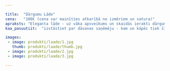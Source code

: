 ```yaml
---

title:  "Dārgumu Lāde"
cena:   "100€ (cena var mainīties atkarībā no izmēriem un satura)"
apraksts: "Eleganta lāde - uz vāka apsveikums un skaidās ierakti dārgumi. Lādes saturu var veidot konfektes ar logo vai fotogrāfijām, vai ekskluzīvas dziras, kuras rotā etiķetes pudelēm ar īpašu dizainu."
kaa_pasuutiit:  "izstāstiet par dāvanas saņēmēju - kam un kāpēc tiek šī dāvana domāta un kādu lādes saturu vēlies"

images:
 - image: produkti/laade/1.jpg
   thumb: produkti/laade/thumb.jpg
 - image: produkti/laade/2.jpg
 - image: produkti/laade/3.jpg

---
```

